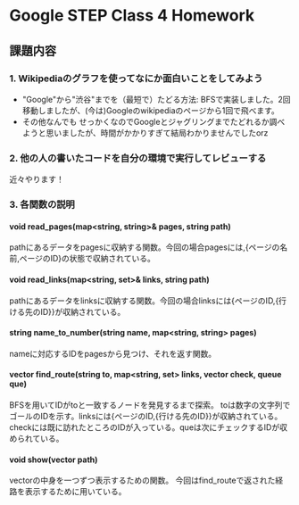 # Google STEP Class 4 Homework

## 課題内容

### 1. Wikipediaのグラフを使ってなにか面白いことをしてみよう

- "Google"から"渋谷"までを（最短で）たどる方法:
BFSで実装しました。2回移動しましたが、(今は)Googleのwikipediaのページから1回で飛べます。
- その他なんでも
せっかくなのでGoogleとジャグリングまでたどれるか調べようと思いましたが、時間がかかりすぎて結局わかりませんでしたorz

### 2. 他の人の書いたコードを自分の環境で実行してレビューする
近々やります！

### 3. 各関数の説明
#### void read_pages(map<string, string>& pages, string path)
pathにあるデータをpagesに収納する関数。今回の場合pagesには,{ページの名前,ページのID}の状態で収納されている。
#### void read_links(map<string, set<string>>& links, string path)
pathにあるデータをlinksに収納する関数。今回の場合linksには{ページのID,{行ける先のID}}が収納されている。
#### string name_to_number(string name, map<string, string> pages)
nameに対応するIDをpagesから見つけ、それを返す関数。
#### vector<string> find_route(string to, map<string, set<string>> links, vector<string> check, queue<Tuple> que)
BFSを用いてIDがtoと一致するノードを発見するまで探索。
toは数字の文字列でゴールのIDを示す。linksには{ページのID,{行ける先のID}}が収納されている。checkには既に訪れたところのIDが入っている。queは次にチェックするIDが収められている。
#### void show(vector<string> path)
vectorの中身を一つずつ表示するための関数。
今回はfind_routeで返された経路を表示するために用いている。
